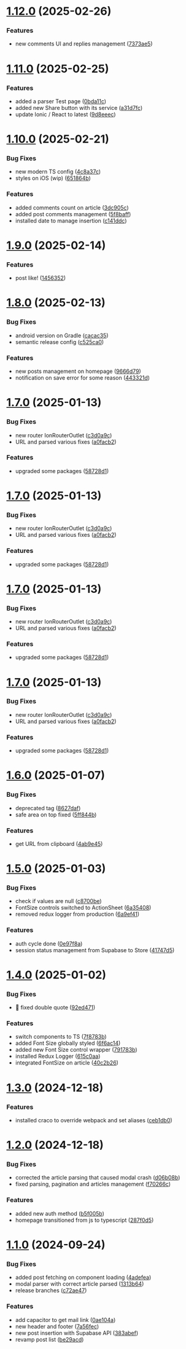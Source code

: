 # [1.12.0](https://github.com/Liago/AZReader/compare/v1.11.0...v1.12.0) (2025-02-26)


### Features

* new comments UI and replies management ([7373ae5](https://github.com/Liago/AZReader/commit/7373ae519eb6ee2dd874f4901974b5fbdd9493e0))

# [1.11.0](https://github.com/Liago/AZReader/compare/v1.10.0...v1.11.0) (2025-02-25)


### Features

* added a parser Test page ([0bda11c](https://github.com/Liago/AZReader/commit/0bda11cfd2795a9305a591cd93b2189c9c121cae))
* added new Share button with its service ([a31d7fc](https://github.com/Liago/AZReader/commit/a31d7fc37de959620712788cc69d88142d87134e))
* update Ionic / React to latest ([9d8eeec](https://github.com/Liago/AZReader/commit/9d8eeecbea2556da1466a64724b55b7cb28ef6ce))

# [1.10.0](https://github.com/Liago/AZReader/compare/v1.9.0...v1.10.0) (2025-02-21)


### Bug Fixes

* new modern TS config ([4c8a37c](https://github.com/Liago/AZReader/commit/4c8a37cfffd4a045dd739c6841c5004a3ffbe735))
* styles on iOS (wip) ([651864b](https://github.com/Liago/AZReader/commit/651864b6cc92e899acf9439f408625c6a27a9eb8))


### Features

* added comments count on article ([3dc905c](https://github.com/Liago/AZReader/commit/3dc905cf784b17e0971d3d4631fe1fbe1fe66cae))
* added post comments management ([5f8baff](https://github.com/Liago/AZReader/commit/5f8baff8f6c35694d4c01115ab259ce204859774))
* installed date to manage insertion ([c141ddc](https://github.com/Liago/AZReader/commit/c141ddc6992071846dc89e29b7b2110342e6c14d))

# [1.9.0](https://github.com/Liago/AZReader/compare/v1.8.0...v1.9.0) (2025-02-14)


### Features

* post like! ([1456352](https://github.com/Liago/AZReader/commit/14563527a2e806b874c62b7be27052ef55698873))

# [1.8.0](https://github.com/Liago/AZReader/compare/v1.7.0...v1.8.0) (2025-02-13)


### Bug Fixes

* android version on Gradle ([cacac35](https://github.com/Liago/AZReader/commit/cacac351813d40eb52b3cc02072808a0a245f073))
* semantic release config ([c525ca0](https://github.com/Liago/AZReader/commit/c525ca0fa6d4d9b2f1f47360d6f040aecbbcf296))


### Features

* new posts management on homepage ([9666d79](https://github.com/Liago/AZReader/commit/9666d79f3648f77b636ed661c35275780b5885c0))
* notification on save error for some reason ([443321d](https://github.com/Liago/AZReader/commit/443321de5112903bd25ea9e4a21534becf31263c))

# [1.7.0](https://github.com/Liago/AZReader/compare/v1.6.0...v1.7.0) (2025-01-13)


### Bug Fixes

* new router IonRouterOutlet ([c3d0a9c](https://github.com/Liago/AZReader/commit/c3d0a9c57a5f830c44ad15b5afa3b8c6b42f206d))
* URL and parsed various fixes ([a0facb2](https://github.com/Liago/AZReader/commit/a0facb2d06b137dc674a2579b2026d62725c19fd))


### Features

* upgraded some packages ([58728d1](https://github.com/Liago/AZReader/commit/58728d13250db0002159c13497c296b96683a3c8))

# [1.7.0](https://github.com/Liago/AZReader/compare/v1.6.0...v1.7.0) (2025-01-13)


### Bug Fixes

* new router IonRouterOutlet ([c3d0a9c](https://github.com/Liago/AZReader/commit/c3d0a9c57a5f830c44ad15b5afa3b8c6b42f206d))
* URL and parsed various fixes ([a0facb2](https://github.com/Liago/AZReader/commit/a0facb2d06b137dc674a2579b2026d62725c19fd))


### Features

* upgraded some packages ([58728d1](https://github.com/Liago/AZReader/commit/58728d13250db0002159c13497c296b96683a3c8))

# [1.7.0](https://github.com/Liago/AZReader/compare/v1.6.0...v1.7.0) (2025-01-13)


### Bug Fixes

* new router IonRouterOutlet ([c3d0a9c](https://github.com/Liago/AZReader/commit/c3d0a9c57a5f830c44ad15b5afa3b8c6b42f206d))
* URL and parsed various fixes ([a0facb2](https://github.com/Liago/AZReader/commit/a0facb2d06b137dc674a2579b2026d62725c19fd))


### Features

* upgraded some packages ([58728d1](https://github.com/Liago/AZReader/commit/58728d13250db0002159c13497c296b96683a3c8))

# [1.7.0](https://github.com/Liago/AZReader/compare/v1.6.0...v1.7.0) (2025-01-13)


### Bug Fixes

* new router IonRouterOutlet ([c3d0a9c](https://github.com/Liago/AZReader/commit/c3d0a9c57a5f830c44ad15b5afa3b8c6b42f206d))
* URL and parsed various fixes ([a0facb2](https://github.com/Liago/AZReader/commit/a0facb2d06b137dc674a2579b2026d62725c19fd))


### Features

* upgraded some packages ([58728d1](https://github.com/Liago/AZReader/commit/58728d13250db0002159c13497c296b96683a3c8))

# [1.6.0](https://github.com/Liago/AZReader/compare/v1.5.0...v1.6.0) (2025-01-07)


### Bug Fixes

* deprecated tag ([8627daf](https://github.com/Liago/AZReader/commit/8627daf09e436d682de4e859cb2d3a2076ac434b))
* safe area on top fixed ([5ff844b](https://github.com/Liago/AZReader/commit/5ff844ba9a602ff67be91e05ebf8b3d53ed4bc2b))


### Features

* get URL from clipboard ([4ab9e45](https://github.com/Liago/AZReader/commit/4ab9e453b93c90d172297c567c045a36092f4e7e))

# [1.5.0](https://github.com/Liago/AZReader/compare/v1.4.0...v1.5.0) (2025-01-03)


### Bug Fixes

* check if values are null ([c8700be](https://github.com/Liago/AZReader/commit/c8700beea8e7cd93a98a14425ac4184a44d03f51))
* FontSize controls switched to ActionSheet ([6a35408](https://github.com/Liago/AZReader/commit/6a354085115838ec8dd77543173a8b01cf457ed3))
* removed redux logger from production ([6a9ef41](https://github.com/Liago/AZReader/commit/6a9ef41c4acc3d50a2688c709f95e657be45c304))


### Features

* auth cycle done ([0e97f8a](https://github.com/Liago/AZReader/commit/0e97f8a4ed240686f4668cd4739c73a952a4f98b))
* session status management from Supabase to Store ([41747d5](https://github.com/Liago/AZReader/commit/41747d5d04071bc7dcb4dae55e3f7fc8c78ad825))

# [1.4.0](https://github.com/Liago/AZReader/compare/v1.3.0...v1.4.0) (2025-01-02)


### Bug Fixes

* :bug: fixed double quote ([92ed471](https://github.com/Liago/AZReader/commit/92ed471c88ba03acaa23fa1be33d44ea98a3eded))


### Features

*  switch components to TS ([7f8783b](https://github.com/Liago/AZReader/commit/7f8783bd06555e29eb35393b138a5af286edefeb))
* added Font Size globally styled ([6f6ac14](https://github.com/Liago/AZReader/commit/6f6ac141c583dc36ef2f715f476105ca6e83ecb1))
* added new Font Size control wrapper ([791783b](https://github.com/Liago/AZReader/commit/791783b0292831815610bca5a340c4680e41910f))
* installed Redux Logger ([615c0aa](https://github.com/Liago/AZReader/commit/615c0aa5b2c91e942602c554657a8b00461f76ae))
* integrated FontSize on article ([40c2b26](https://github.com/Liago/AZReader/commit/40c2b264c30ea7fd73e8aaed53e396b92f3e9294))

# [1.3.0](https://github.com/Liago/AZReader/compare/v1.2.0...v1.3.0) (2024-12-18)


### Features

* installed craco to override webpack and set aliases ([ceb1db0](https://github.com/Liago/AZReader/commit/ceb1db0555e7b2055517a26354b495a991ce1dd5))

# [1.2.0](https://github.com/Liago/AZReader/compare/v1.1.0...v1.2.0) (2024-12-18)


### Bug Fixes

* corrected the article parsing that caused modal crash ([d06b08b](https://github.com/Liago/AZReader/commit/d06b08bf5d8b0d84d8c421aa731a5ec1b63e44da))
* fixed parsing, pagination and articles management ([f70266c](https://github.com/Liago/AZReader/commit/f70266cc5c30a489517ef8e63d2e6d94f3c88ace))


### Features

* added new auth method ([b5f005b](https://github.com/Liago/AZReader/commit/b5f005b95e304d9cb9f96a3455d883e5f7fd6520))
* homepage transitioned from js to typescript ([287f0d5](https://github.com/Liago/AZReader/commit/287f0d51b98fa3662f700ebee914c7bd9cb0802a))

# [1.1.0](https://github.com/Liago/AZReader/compare/v1.0.5...v1.1.0) (2024-09-24)


### Bug Fixes

* added post fetching on component loading ([4adefea](https://github.com/Liago/AZReader/commit/4adefea3dc514a3823f0b292dff66c5453786f45))
* modal parser with correct article parsed ([1313b64](https://github.com/Liago/AZReader/commit/1313b64b672a643e22bcf228fec83b1bfe567fb1))
* release branches ([c72ae47](https://github.com/Liago/AZReader/commit/c72ae472304fd8308ea8472ff5ce0c921b2b4590))


### Features

* add capacitor to get mail link ([0ae104a](https://github.com/Liago/AZReader/commit/0ae104afb9a4a22b67480adc8c9ee8ff0159eb78))
* new header and footer ([7a56fec](https://github.com/Liago/AZReader/commit/7a56fec07b83c95f73957a803b131aad0513756f))
* new post insertion with Supabase API ([383abef](https://github.com/Liago/AZReader/commit/383abef819888c60645ce57dadda3bba28e4515a))
* revamp post list ([be29acd](https://github.com/Liago/AZReader/commit/be29acd79234a3f3eb7258b91d440173b1a9e04c))
